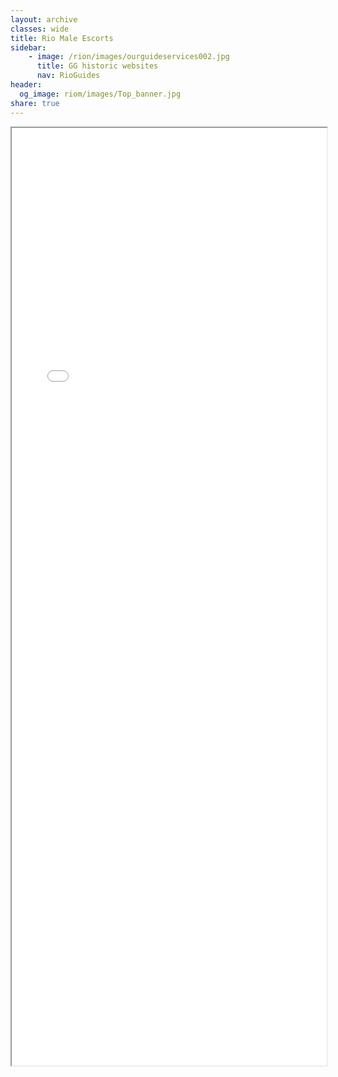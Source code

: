 ```yaml
---
layout: archive
classes: wide
title: Rio Male Escorts
sidebar:
    - image: /rion/images/ourguideservices002.jpg
      title: GG historic websites
      nav: RioGuides
header:
  og_image: riom/images/Top_banner.jpg
share: true
---
```



<style type="text/css">
  iframe {
    max-width: 100%;
  }
</style>

<div>
<iframe src="riom/index.html" width="900px" height="1500px" allow-forms="false"></iframe>
</div>
